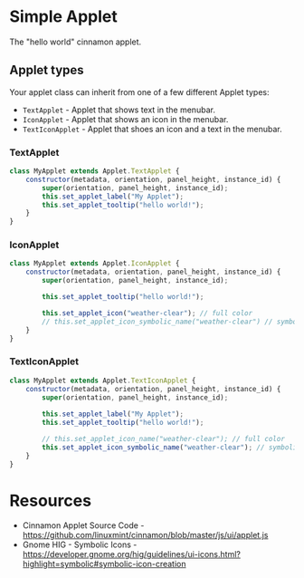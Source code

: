 # Simple Applet

The "hello world" cinnamon applet.

## Applet types

Your applet class can inherit from one of a few different Applet types:

- `TextApplet` - Applet that shows text in the menubar.
- `IconApplet` - Applet that shows an icon in the menubar.
- `TextIconApplet` - Applet that shoes an icon and a text in the menubar. 

### TextApplet

```js
class MyApplet extends Applet.TextApplet {
    constructor(metadata, orientation, panel_height, instance_id) {
        super(orientation, panel_height, instance_id);
        this.set_applet_label("My Applet");
        this.set_applet_tooltip("hello world!");
    }
}
```
### IconApplet

```js
class MyApplet extends Applet.IconApplet {
    constructor(metadata, orientation, panel_height, instance_id) {
        super(orientation, panel_height, instance_id);

        this.set_applet_tooltip("hello world!");

        this.set_applet_icon("weather-clear"); // full color
        // this.set_applet_icon_symbolic_name("weather-clear") // symbolic b/w
    }
}
```
### TextIconApplet

```js
class MyApplet extends Applet.TextIconApplet {
    constructor(metadata, orientation, panel_height, instance_id) {
        super(orientation, panel_height, instance_id);
        
        this.set_applet_label("My Applet");
        this.set_applet_tooltip("hello world!");

        // this.set_applet_icon_name("weather-clear"); // full color
        this.set_applet_icon_symbolic_name("weather-clear"); // symbolic b/w
    }
}
```

# Resources

- Cinnamon Applet Source Code - https://github.com/linuxmint/cinnamon/blob/master/js/ui/applet.js
- Gnome HIG - Symbolic Icons - https://developer.gnome.org/hig/guidelines/ui-icons.html?highlight=symbolic#symbolic-icon-creation